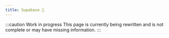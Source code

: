 ```yaml
---
title: Supabase 🚧
---
```


:::caution Work in progress
This page is currently being rewritten and is not complete or may have missing information.
:::